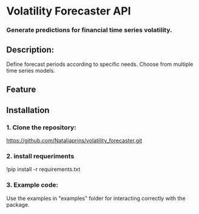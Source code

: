 # Volatility Forecaster API

### Generate predictions for financial time series volatility.

## Description:
Define forecast periods according to specific needs. Choose from multiple time series models.

## Feature

## Installation
### 1. Clone the repository:

https://github.com/Nataliaprins/volatility_forecaster.git

### 2. install requeriments
!pip install -r requirements.txt

### 3. Example code:

Use the examples in "examples" folder for interacting correctly with the package.



